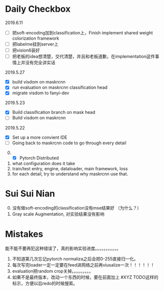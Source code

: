 # Daily Checkbox
2019.6.11
- [ ] 把soft-encoding加到classification上，Finish implement shared weight colorization framework
- [ ] 把labelme挂到server上
- [ ] 把vision6装好
- [ ] 把老板的idea想清楚，交代清楚，并且和老板道歉，在implementation这件事情上并没有完全讲实话

2019.5.27
- [x] build visdom on maskrcnn
- [x] run evaluation on maskrcnn classification head
- [x] migrate visdom to fanyi-dev

2019.5.23
- [x] Build classification branch on mask head
- [ ] Build visdom on maskrcnn

2019.5.22
- [x] Set up a more convient IDE
- [ ] Going back to maskrcnn code to go through every detail
0. - [x] Pytorch Distributed
1. what configuration does it take
2. train/test entry, engine, dataloader, main framework, loss
3. for each detail, try to understand why maskrcnn use that.

# Sui Sui Nian
0. 没有做soft-encoding的classification没有mse结果好 （为什么？）
1. Gray scale Augmentation, 对实验结果没有影响

# Mistakes
能不能不要再犯这种错误了，真的影响实验进度。。。。。。。。。。。

1. 不知道第几次忘记pytorch normaliza之后会把0-255直接归一化。
2. 每次写完loader一定一定要在feed进网络之前再viusalize一次！！！！！！
3. evaluation把random crop关掉。。。。。。。。。
4. 如果不是最终版本，改动一个东西的时候，要在前面加上 #XYZ TODO这样的标示，方便以后redo的时候搜索。



